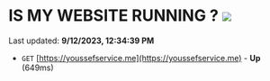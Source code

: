 # IS MY WEBSITE RUNNING ? [![](https://img.shields.io/static/v1?label=Sponsor&message=%E2%9D%A4&logo=GitHub&color=%23fe8e86)](https://github.com/sponsors/<username>)

Last updated: **9/12/2023, 12:34:39 PM**

- `GET` [https://youssefservice.me](https://youssefservice.me) - **Up** (649ms)
